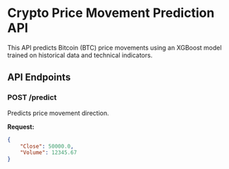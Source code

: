 # Crypto Price Movement Prediction API

This API predicts Bitcoin (BTC) price movements using an XGBoost model trained on historical data and technical indicators.

## API Endpoints

### POST /predict
Predicts price movement direction.

**Request:**
```json
{
    "Close": 50000.0,
    "Volume": 12345.67
}
